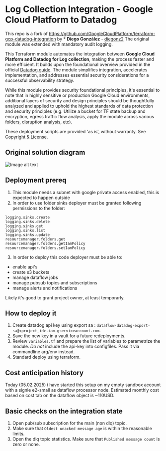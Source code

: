 # Log Collection Integration - Google Cloud Platform to Datadog

This repo is a fork of https://github.com/GoogleCloudPlatform/terraform-gcp-datadog-integration by * **Diego González** - [diegonz2](https://github.com/diegonz2)
The original module was extended with mandatory audit logging. 

This Terraform module automates the integration between **Google Cloud Platform and Datadog for Log collection**, making the process faster and more efficient.  It builds upon the foundational overview provided in the official [Datadog guide](https://docs.datadoghq.com/integrations/google_cloud_platform/#log-collection). The module simplifies integration, accelerates implementation, and addresses essential security considerations for a successful observability strategy.

While this module provides security foundational principles, it's essential to note that in highly sensitive or production Google Cloud environments, additional layers of security and design principles should be thoughtfully analyzed and applied to uphold the highest standards of data protection and security principles (e.g. Utilize a bucket for TF state backup and encryption, egress traffic flow analysis, apply the module across various folders, disruption analysis, etc).

These deployment scripts are provided 'as is', without warranty. See [Copyright & License](https://github.com/googlecloudplatform/terraform-gcp-datadog-integration/blob/main/LICENSE).

## Original solution diagram

![Image alt text](gcp-to-datadog-diagram.png)

## Deployment prereq

1. This module needs a subnet with google private access enabled, this is expected to happen outside
2. In order to use folder sinks deployer must be granted following permissions to the folder:

```
logging.sinks.create
logging.sinks.delete
logging.sinks.get
logging.sinks.list
logging.sinks.update
resourcemanager.folders.get
resourcemanager.folders.getIamPolicy
resourcemanager.folders.setIamPolicy
```

3. In order to deploy this code deployer must be able to:
- enable api's
- create s3 buckets
- manage dataflow jobs
- manage pubsub topics and subscriptions
- manage alerts and notifications

Likely it's good to grant project owner, at least temporarly.


## How to deploy it

1. Create datadog api key using export sa : `dataflow-datadog-export-sa@<project_id>.iam.gserviceaccount.com`.
2. Save the new key in a vault for a future redeployments.
3. Review `variables.tf` and prepare the list of variables to parametrize the module. *Do not* include the api-key into configfiles. Pass it via commandline arg/env instead.
4. Standard deploy using terraform.


## Cost anticipation history

Today (05.02.2025) i have started this setup on my empty sandbox account with a signle e2-small as dataflow processor node.
Estimated monthly cost based on cost tab on the dataflow object is ~110USD.

## Basic checks on the integration state

1. Open pub/sub subscription for the main (non dlq) topic.
2. Make sure that `Oldest unacked message age` is within the reasonable limits.
3. Open the dlq topic statistics. Make sure that `Published message count` is zero or none.


